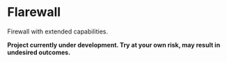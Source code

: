# Flarewall
Firewall with extended capabilities.

**Project currently under development. Try at your own risk, may result in undesired outcomes.**
